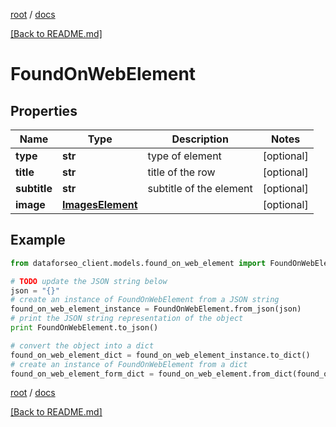 [root](./../ "root") / [docs](./ "docs")

[[Back to README.md]](./../README.md "[Back to README.md]")

# FoundOnWebElement

## Properties

Name | Type | Description | Notes
------------ | ------------- | ------------- | -------------
**type** | **str** | type of element | [optional]
**title** | **str** | title of the row | [optional]
**subtitle** | **str** | subtitle of the element | [optional]
**image** | [**ImagesElement**](ImagesElement.md) |  | [optional]

## Example

```python
from dataforseo_client.models.found_on_web_element import FoundOnWebElement

# TODO update the JSON string below
json = "{}"
# create an instance of FoundOnWebElement from a JSON string
found_on_web_element_instance = FoundOnWebElement.from_json(json)
# print the JSON string representation of the object
print FoundOnWebElement.to_json()

# convert the object into a dict
found_on_web_element_dict = found_on_web_element_instance.to_dict()
# create an instance of FoundOnWebElement from a dict
found_on_web_element_form_dict = found_on_web_element.from_dict(found_on_web_element_dict)
```

  

[root](./../ "root") / [docs](./ "docs")

[[Back to README.md]](./../README.md "[Back to README.md]")